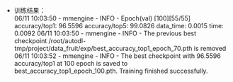 - 训练结果：  
06/11 10:03:50 - mmengine - INFO - Epoch(val) [100][55/55]    accuracy/top1: 96.5596  accuracy/top5: 99.0826  data_time: 0.0015  time: 0.0092
06/11 10:03:50 - mmengine - INFO - The previous best checkpoint /root/autodl-tmp/project/data_fruit/exp/best_accuracy_top1_epoch_70.pth is removed
06/11 10:03:52 - mmengine - INFO - The best checkpoint with 96.5596 accuracy/top1 at 100 epoch is saved to best_accuracy_top1_epoch_100.pth.
Training finished successfully. 
